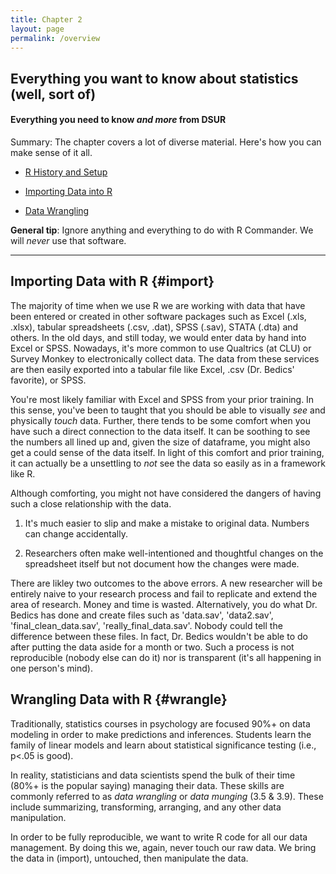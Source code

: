 ```yaml
---
title: Chapter 2
layout: page
permalink: /overview
---
```


## Everything you want to know about statistics (well, sort of)
#### **Everything you need to know *and more* from DSUR**


Summary: The chapter covers a lot of diverse material.  Here's how you can make sense of it all.

- [R History and Setup](https://clu-mscp.github.io/bedics/setup) 

- [Importing Data into R](#import)

- [Data Wrangling](#wrangle)


**General tip**: Ignore anything and everything to do with R Commander.  We will *never* use that software.

******

## Importing Data with R {#import}

The majority of time when we use R we are working with data that have been entered or created in other software packages such as Excel (.xls, .xlsx), tabular spreadsheets (.csv, .dat), SPSS (.sav), STATA (.dta) and others.  In the old days, and still today, we would enter data by hand into Excel or SPSS.  Nowadays, it's more common to use Qualtrics (at CLU) or Survey Monkey to electronically collect data.  The data from these services are then easily exported into a tabular file like Excel, .csv (Dr. Bedics' favorite), or SPSS.

You're most likely familiar with Excel and SPSS from your prior training.  In this sense, you've been to taught that you should be able to visually _see_ and physically _touch_ data. Further, there tends to be some comfort when you have such a direct connection to the data itself. It can be soothing to see the numbers all lined up and, given the size of dataframe, you might also get a could sense of the data itself.  In light of this comfort and prior training, it can actually be a unsettling to _not_ see the data so easily as in a framework like R.

Although comforting, you might not have considered the dangers of having such a close relationship with the data.  

  1. It's much easier to slip and make a mistake to original data.  Numbers can change accidentally.  
    
  2. Researchers often make well-intentioned and thoughtful changes on the spreadsheet itself but not document how the changes were made.

There are likley two outcomes to the above errors. A new researcher will be entirely naive to your research process and fail to replicate and extend the area of research.  Money and time is wasted.  Alternatively, you do what Dr. Bedics has done and create files such as 'data.sav', 'data2.sav', 'final_clean_data.sav', 'really_final_data.sav'.  Nobody could tell the difference between these files.  In fact, Dr. Bedics wouldn't be able to do after putting the data aside for a month or two. Such a process is not reproducible (nobody else can do it) nor is transparent (it's all happening in one person's mind).

## Wrangling Data with R {#wrangle}

Traditionally, statistics courses in psychology are focused 90%+ on data modeling in order to make predictions and inferences.  Students learn the family of linear models and learn about statistical significance testing (i.e., p<.05 is good).  

In reality, statisticians and data scientists spend the bulk of their time (80%+ is the popular saying) managing their data.  These skills are commonly referred to as *data wrangling* or *data munging* (3.5 & 3.9).  These include summarizing, transforming, arranging, and any other data manipulation.

In order to be fully reproducible, we want to write R code for all our data management.  By doing this we, again, never touch our raw data.  We bring the data in (import), untouched, then manipulate the data. 
